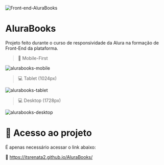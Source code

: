 ![Front-end-AluraBooks](https://user-images.githubusercontent.com/99251703/235704540-c82dab4f-4c5e-4540-abf5-3d01312b5826.png)
# AluraBooks

Projeto feito durante o curso de responsividade da Alura na formação de Front-End da plataforma.

> 📱 Mobile-First 

![alurabooks-mobile](https://user-images.githubusercontent.com/99251703/235704979-33495e59-c796-4ef3-b61d-d5d80e642a37.png)

> 💻 Tablet (1024px) 

![alurabooks-tablet](https://user-images.githubusercontent.com/99251703/235706310-18c51db8-a52a-4cbe-879c-478937bc005b.png)

> 💻 Desktop (1728px)

![alurabooks-desktop](https://user-images.githubusercontent.com/99251703/235706708-20132cf7-124c-4192-adc0-29c85e1d4608.png)


# 📂 Acesso ao projeto

É apenas necessário acessar o link abaixo:

📍 https://itsrenata2.github.io/AluraBooks/
